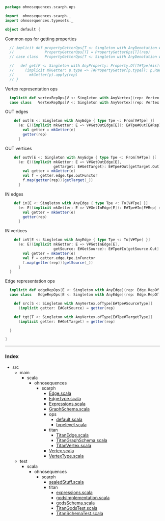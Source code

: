 
```scala
package ohnosequences.scarph.ops

import  ohnosequences.scarph._
import ohnosequences.typesets._

object default {
```

Common ops for getting properties

```scala
  // implicit def propertyGetterOps[T <: Singleton with AnyDenotation with CanGetProperties](rep: AnyTag.TaggedWith[T]): 
  //              PropertyGetterOps[T] = PropertyGetterOps[T](rep)
  // case class   PropertyGetterOps[T <: Singleton with AnyDenotation with CanGetProperties](rep: AnyTag.TaggedWith[T]) {

  //   def get[P <: Singleton with AnyProperty: Property.Of[T#Tpe]#is](p: P)
  //     (implicit mkGetter: p.type => T#PropertyGetter[p.type]): p.Raw = 
  //       mkGetter(p).apply(rep)
  // }

```

Vertex representation ops

```scala
  implicit def vertexRepOps[V <: Singleton with AnyVertex](rep: Vertex.RepOf[V]): VertexRepOps[V] = VertexRepOps[V](rep)
  case class   VertexRepOps[V <: Singleton with AnyVertex](rep: Vertex.RepOf[V]) {
```

OUT edges

```scala
    def out[E <: Singleton with AnyEdge { type Tpe <: From[V#Tpe] }]
      (e: E)(implicit mkGetter: E => V#GetOutEdge[E]): E#Tpe#Out[E#Rep] = {
        val getter = mkGetter(e)
        getter(rep)
      }
```

OUT vertices

```scala
    def outV[E <: Singleton with AnyEdge { type Tpe <: From[V#Tpe] }]
      (e: E)(implicit mkGetter: E => V#GetOutEdge[E],
                      getTarget: E#GetTarget): E#Tpe#Out[getTarget.Out] = {
        val getter = mkGetter(e)
        val f = getter.edge.tpe.outFunctor
        f.map(getter(rep))(getTarget(_))
      }
```

IN edges

```scala
    def in[E <: Singleton with AnyEdge { type Tpe <: To[V#Tpe] }]
      (e: E)(implicit mkGetter: E => V#GetInEdge[E]): E#Tpe#In[E#Rep] = {
        val getter = mkGetter(e)
        getter(rep)
      }
```

IN vertices

```scala
    def inV[E <: Singleton with AnyEdge { type Tpe <: To[V#Tpe] }]
      (e: E)(implicit mkGetter: E => V#GetInEdge[E],
                      getSource: E#GetSource): E#Tpe#In[getSource.Out] = {
        val getter = mkGetter(e)
        val f = getter.edge.tpe.inFunctor
        f.map(getter(rep))(getSource(_))
      }
  }
```

Edge representation ops

```scala
  implicit def edgeRepOps[E <: Singleton with AnyEdge](rep: Edge.RepOf[E]): EdgeRepOps[E] = EdgeRepOps(rep)
  case class   EdgeRepOps[E <: Singleton with AnyEdge](rep: Edge.RepOf[E]) {

    def src[S <: Singleton with AnyVertex.ofType[E#Tpe#SourceType]]
      (implicit getter: E#GetSource) = getter(rep)

    def tgt[T <: Singleton with AnyVertex.ofType[E#Tpe#TargetType]]
      (implicit getter: E#GetTarget) = getter(rep)

  }

}

```


------

### Index

+ src
  + main
    + scala
      + ohnosequences
        + scarph
          + [Edge.scala][main/scala/ohnosequences/scarph/Edge.scala]
          + [EdgeType.scala][main/scala/ohnosequences/scarph/EdgeType.scala]
          + [Expressions.scala][main/scala/ohnosequences/scarph/Expressions.scala]
          + [GraphSchema.scala][main/scala/ohnosequences/scarph/GraphSchema.scala]
          + ops
            + [default.scala][main/scala/ohnosequences/scarph/ops/default.scala]
            + [typelevel.scala][main/scala/ohnosequences/scarph/ops/typelevel.scala]
          + titan
            + [TitanEdge.scala][main/scala/ohnosequences/scarph/titan/TitanEdge.scala]
            + [TitanGraphSchema.scala][main/scala/ohnosequences/scarph/titan/TitanGraphSchema.scala]
            + [TitanVertex.scala][main/scala/ohnosequences/scarph/titan/TitanVertex.scala]
          + [Vertex.scala][main/scala/ohnosequences/scarph/Vertex.scala]
          + [VertexType.scala][main/scala/ohnosequences/scarph/VertexType.scala]
  + test
    + scala
      + ohnosequences
        + scarph
          + [sealedStuff.scala][test/scala/ohnosequences/scarph/sealedStuff.scala]
          + titan
            + [expressions.scala][test/scala/ohnosequences/scarph/titan/expressions.scala]
            + [godsImplementation.scala][test/scala/ohnosequences/scarph/titan/godsImplementation.scala]
            + [godsSchema.scala][test/scala/ohnosequences/scarph/titan/godsSchema.scala]
            + [TitanGodsTest.scala][test/scala/ohnosequences/scarph/titan/TitanGodsTest.scala]
            + [TitanSchemaTest.scala][test/scala/ohnosequences/scarph/titan/TitanSchemaTest.scala]

[main/scala/ohnosequences/scarph/Edge.scala]: ../Edge.scala.md
[main/scala/ohnosequences/scarph/EdgeType.scala]: ../EdgeType.scala.md
[main/scala/ohnosequences/scarph/Expressions.scala]: ../Expressions.scala.md
[main/scala/ohnosequences/scarph/GraphSchema.scala]: ../GraphSchema.scala.md
[main/scala/ohnosequences/scarph/ops/default.scala]: default.scala.md
[main/scala/ohnosequences/scarph/ops/typelevel.scala]: typelevel.scala.md
[main/scala/ohnosequences/scarph/titan/TitanEdge.scala]: ../titan/TitanEdge.scala.md
[main/scala/ohnosequences/scarph/titan/TitanGraphSchema.scala]: ../titan/TitanGraphSchema.scala.md
[main/scala/ohnosequences/scarph/titan/TitanVertex.scala]: ../titan/TitanVertex.scala.md
[main/scala/ohnosequences/scarph/Vertex.scala]: ../Vertex.scala.md
[main/scala/ohnosequences/scarph/VertexType.scala]: ../VertexType.scala.md
[test/scala/ohnosequences/scarph/sealedStuff.scala]: ../../../../../test/scala/ohnosequences/scarph/sealedStuff.scala.md
[test/scala/ohnosequences/scarph/titan/expressions.scala]: ../../../../../test/scala/ohnosequences/scarph/titan/expressions.scala.md
[test/scala/ohnosequences/scarph/titan/godsImplementation.scala]: ../../../../../test/scala/ohnosequences/scarph/titan/godsImplementation.scala.md
[test/scala/ohnosequences/scarph/titan/godsSchema.scala]: ../../../../../test/scala/ohnosequences/scarph/titan/godsSchema.scala.md
[test/scala/ohnosequences/scarph/titan/TitanGodsTest.scala]: ../../../../../test/scala/ohnosequences/scarph/titan/TitanGodsTest.scala.md
[test/scala/ohnosequences/scarph/titan/TitanSchemaTest.scala]: ../../../../../test/scala/ohnosequences/scarph/titan/TitanSchemaTest.scala.md
